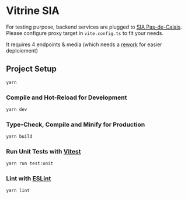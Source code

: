 # Vitrine SIA

        
For testing purpose, backend services are plugged to [SIA Pas-de-Calais](https://vitrine.archeologie.pasdecalais.fr/). Please configure proxy target in `vite.config.ts` to fit your needs.

It requires 4 endpoints & media (which needs a [rework](https://github.com/camptocamp/sia_vitrine/issues/4) for easier deploiement)



## Project Setup

```sh
yarn
```

### Compile and Hot-Reload for Development

```sh
yarn dev
```

### Type-Check, Compile and Minify for Production

```sh
yarn build
```

### Run Unit Tests with [Vitest](https://vitest.dev/)

```sh
yarn run test:unit
```


### Lint with [ESLint](https://eslint.org/)

```sh
yarn lint
```
